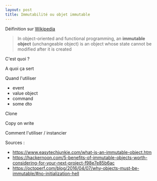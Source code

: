 ```yaml
---
layout: post
title: Immutabilité ou objet immutable
---
```


Déifinition sur [Wikipedia](https://en.wikipedia.org/wiki/Immutable_object)
> In object-oriented and functional programming, an **immutable object** (unchangeable object) is an object whose state cannot be modified after it is created

C'est quoi ?

A quoi ça sert



Quand l'utiliser
- event
- value object
- command
- some dto

Clone

Copy on write

Comment l'utiliser / instancier

Sources :
- https://www.easytechjunkie.com/what-is-an-immutable-object.htm
- https://hackernoon.com/5-benefits-of-immutable-objects-worth-considering-for-your-next-project-f98e7e85b6ac
- https://octoperf.com/blog/2016/04/07/why-objects-must-be-immutable/#no-initialization-hell